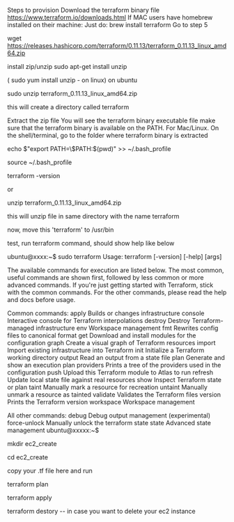 Steps to provision
Download the terraform binary file https://www.terraform.io/downloads.html
If MAC users have homebrew installed on their machine: Just do: brew install terraform Go to step 5

wget https://releases.hashicorp.com/terraform/0.11.13/terraform_0.11.13_linux_amd64.zip

install zip/unzip
sudo apt-get install unzip 

( sudo yum install unzip - on linux) on ubuntu

sudo unzip terraform_0.11.13_linux_amd64.zip

this will create a directory called terraform

Extract the zip file
You will see the terraform binary executable file
make sure that the terraform binary is available on the PATH.
For Mac/Linux. On the shell/terminal, go to the folder where terraform binary is extracted

echo $"export PATH=\$PATH:$(pwd)" >> ~/.bash_profile

source ~/.bash_profile

terraform -version

or 

unzip terraform_0.11.13_linux_amd64.zip

this will unzip file in same directory with the name terraform

now, move this 'terraform' to /usr/bin

test, run terraform command, should show help like below

ubuntu@xxxx:~$ sudo terraform
Usage: terraform [-version] [-help] <command> [args]

The available commands for execution are listed below.
The most common, useful commands are shown first, followed by
less common or more advanced commands. If you're just getting
started with Terraform, stick with the common commands. For the
other commands, please read the help and docs before usage.

Common commands:
    apply              Builds or changes infrastructure
    console            Interactive console for Terraform interpolations
    destroy            Destroy Terraform-managed infrastructure
    env                Workspace management
    fmt                Rewrites config files to canonical format
    get                Download and install modules for the configuration
    graph              Create a visual graph of Terraform resources
    import             Import existing infrastructure into Terraform
    init               Initialize a Terraform working directory
    output             Read an output from a state file
    plan               Generate and show an execution plan
    providers          Prints a tree of the providers used in the configuration
    push               Upload this Terraform module to Atlas to run
    refresh            Update local state file against real resources
    show               Inspect Terraform state or plan
    taint              Manually mark a resource for recreation
    untaint            Manually unmark a resource as tainted
    validate           Validates the Terraform files
    version            Prints the Terraform version
    workspace          Workspace management

All other commands:
    debug              Debug output management (experimental)
    force-unlock       Manually unlock the terraform state
    state              Advanced state management
ubuntu@xxxxx:~$



mkdir ec2_create

cd ec2_create

copy your .tf file here and run

terraform plan

terraform apply

terraform destory -- in case you want to delete your ec2 instance

